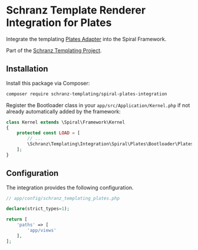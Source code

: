 # Schranz Template Renderer Integration for Plates

Integrate the templating [Plates Adapter](https://github.com/schranz-templating/plates-adapter) 
into the Spiral Framework.

Part of the [Schranz Templating Project](https://github.com/schranz-templating/templating).

## Installation

Install this package via Composer:

```bash
composer require schranz-templating/spiral-plates-integration
```

Register the Bootloader class in your `app/src/Application/Kernel.php` if not already automatically
added by the framework:

```php
class Kernel extends \Spiral\Framework\Kernel
{
    protected const LOAD = [
        // ...
        \Schranz\Templating\Integration\Spiral\Plates\Bootloader\PlatesBootloader::class,
    ];
}
```

## Configuration

The integration provides the following configuration.

```php
// app/config/schranz_templating_plates.php

declare(strict_types=1);

return [
    'paths' => [
        'app/views'
    ],
];
```
